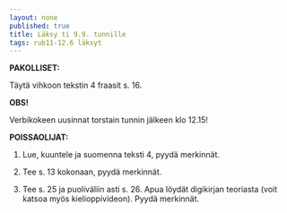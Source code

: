 ```yaml
---
layout: none
published: true
title: Läksy ti 9.9. tunnille
tags: rub11-12.6 läksyt
---
```

**PAKOLLISET:**

Täytä vihkoon tekstin 4 fraasit s. 16.

**OBS!**

Verbikokeen uusinnat torstain tunnin jälkeen klo 12.15!

**POISSAOLIJAT:**

1. Lue, kuuntele ja suomenna teksti 4, pyydä merkinnät.

2. Tee s. 13 kokonaan, pyydä merkinnät.

3. Tee s. 25 ja puoliväliin asti s. 26. Apua löydät digikirjan teoriasta (voit katsoa myös kielioppivideon). Pyydä merkinnät.
